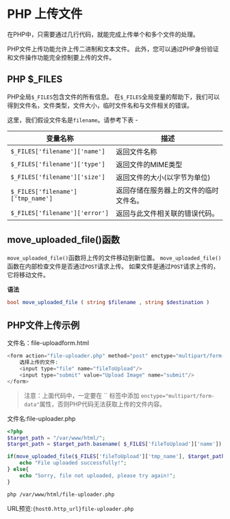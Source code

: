 # PHP 上传文件

在PHP中，只需要通过几行代码，就能完成上传单个和多个文件的处理。

PHP文件上传功能允许上传二进制和文本文件。 此外，您可以通过PHP身份验证和文件操作功能完全控制要上传的文件。

## PHP $_FILES

PHP全局`$_FILES`包含文件的所有信息。 在`$_FILES`全局变量的帮助下，我们可以得到文件名，文件类型，文件大小，临时文件名和与文件相关的错误。

这里，我们假设文件名是`filename`。请参考下表 -

| 变量名称                          | 描述                                   |
| --------------------------------- | -------------------------------------- |
| `$_FILES['filename']['name']`     | 返回文件名称                           |
| `$_FILES['filename']['type']`     | 返回文件的MIME类型                     |
| `$_FILES['filename']['size']`     | 返回文件的大小(以字节为单位)           |
| `$_FILES['filename']['tmp_name']` | 返回存储在服务器上的文件的临时文件名。 |
| `$_FILES['filename']['error']`    | 返回与此文件相关联的错误代码。         |

## move_uploaded_file()函数

`move_uploaded_file()`函数将上传的文件移动到新位置。 `move_uploaded_file()`函数在内部检查文件是否通过`POST`请求上传。 如果文件是通过`POST`请求上传的，它将移动文件。

**语法**

```php
bool move_uploaded_file ( string $filename , string $destination )
```

## PHP文件上传示例

文件名：file-uploadform.html

```php
<form action="file-uploader.php" method="post" enctype="multipart/form-data">  
    选择上传的文件:  
    <input type="file" name="fileToUpload"/>  
    <input type="submit" value="Upload Image" name="submit"/>  
</form>
```

> 注意：上面代码中，一定要在 `` 标签中添加 `enctype="multipart/form-data"`属性，否则PHP代码无法获取上传的文件内容。

文件名:file-uploader.php

```php
<?php  
$target_path = "/var/www/html/";  
$target_path = $target_path.basename( $_FILES['fileToUpload']['name']);   

if(move_uploaded_file($_FILES['fileToUpload']['tmp_name'], $target_path)) {  
    echo "File uploaded successfully!";  
} else{  
    echo "Sorry, file not uploaded, please try again!";  
}  
```

```bash
php /var/www/html/file-uploader.php
```

URL预览:`{host0.http_url}file-uploader.php`